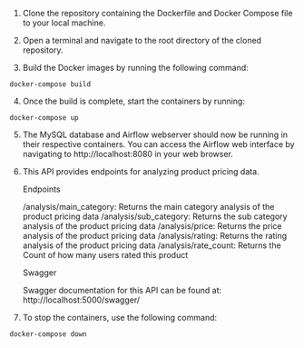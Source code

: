 1. Clone the repository containing the Dockerfile and Docker Compose file to your local machine.

2. Open a terminal and navigate to the root directory of the cloned repository.

3. Build the Docker images by running the following command:

`docker-compose build`

4. Once the build is complete, start the containers by running:

`docker-compose up`

5. The MySQL database and Airflow webserver should now be running in their respective containers. You can access the Airflow web interface by navigating to http://localhost:8080 in your web browser.


6. This API provides endpoints for analyzing product pricing data.

    Endpoints

    /analysis/main_category: Returns the main category analysis of the product pricing data
    /analysis/sub_category: Returns the sub category analysis of the product pricing data
    /analysis/price: Returns the price analysis of the product pricing data
    /analysis/rating: Returns the rating analysis of the product pricing data
    /analysis/rate_count: Returns the Count of how many users rated this product


    Swagger

    Swagger documentation for this API can be found at: http://localhost:5000/swagger/

7. To stop the containers, use the following command:

`docker-compose down`

